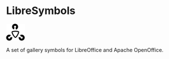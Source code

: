   

# LibreSymbols

![LibreSymbols](doc/logo_50.png "LibreSymbols")

A set of gallery symbols for LibreOffice and Apache OpenOffice.
